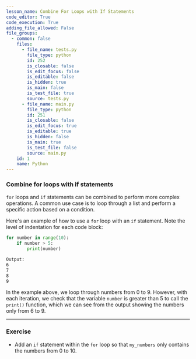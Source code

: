 ```yaml
---
lesson_name: Combine For Loops with If Statements
code_editor: True
code_execution: True
adding_file_allowed: False
file_groups:
  - common: false
    files:
      - file_name: tests.py
        file_type: python
        id: 252
        is_closable: false
        is_edit_focus: false
        is_editable: false
        is_hidden: true
        is_main: false
        is_test_file: true
        source: tests.py
      - file_name: main.py
        file_type: python
        id: 251
        is_closable: false
        is_edit_focus: true
        is_editable: true
        is_hidden: false
        is_main: true
        is_test_file: false
        source: main.py
    id: 1
    name: Python
---
```


### Combine for loops with if statements

`for` loops and `if` statements can be combined to perform more complex operations. A common use case is to loop through a list and perform a specific action based on a condition.

Here's an example of how to use a `for` loop with an `if` statement. Note the level of indentation for each code block:

```python
for number in range(10):
    if number > 5:
        print(number)
```

```bash
Output:
6
7
8
9
```

In the example above, we loop through numbers from 0 to 9. However, with each iteration, we check that the variable `number` is greater than 5 to call the `print()` function, which we can see from the output showing the numbers only from 6 to 9.

---

### Exercise

<ul>
<li id="test-1">Add an <code>if</code> statement within the <code>for</code> loop so that <code>my_numbers</code> only contains the numbers from 0 to 10.</li>
</ul>
